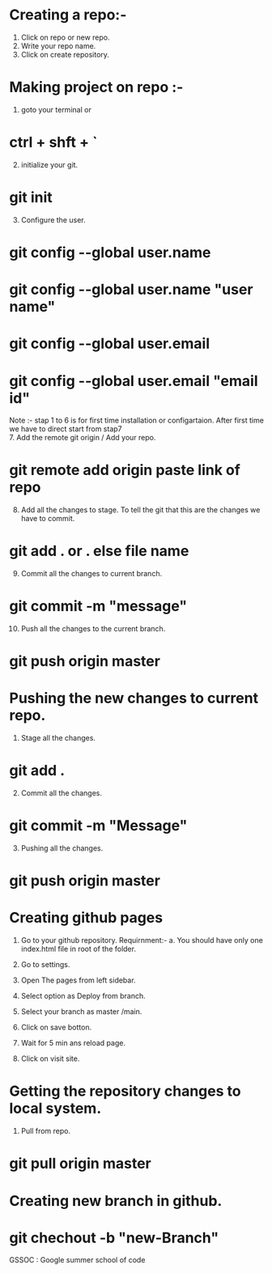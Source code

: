 # Creating a repo:-
1. Click on repo or new repo.
2. Write your repo name.
3. Click on create repository.

# Making project on repo :-
1. goto your terminal or
# ctrl + shft + `
2. initialize your git.
# git init
3. Configure the user.
# git config --global user.name
# git config --global user.name "user name"
# git config --global user.email
# git config --global user.email "email id"

Note :- stap 1 to 6 is for first time installation or configartaion. After first time we have to direct start from stap7  
7. Add the remote git origin / Add your repo.
# git remote add origin paste link of repo
8. Add all the changes to stage. To tell the git that this are the changes we have to commit.
# git add . or . else file name
9. Commit all the changes to current branch.
# git commit -m "message"
10. Push all the changes to the current branch.
# git push origin master

# Pushing the new changes to current repo.
1. Stage all the changes.
# git add .

2. Commit all the changes.
# git commit -m "Message"

3. Pushing all the changes.
# git push origin master

# Creating github pages
1. Go to your github repository.
    Requirnment:-
    a. You should have only one index.html file in root of the folder.

2. Go to settings.
3. Open The pages from left sidebar.
4. Select option as Deploy from branch.
5. Select your branch as master /main.
6. Click on save botton.
7. Wait for 5 min ans reload page.
8. Click on visit site.

# Getting the repository changes to local system.
1. Pull from repo.
# git pull origin master

# Creating new branch in github.
# git chechout -b "new-Branch"

GSSOC : Google summer school of code
